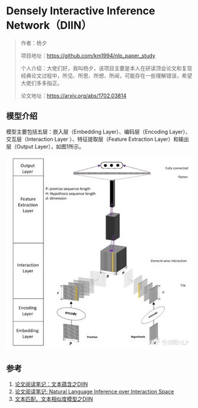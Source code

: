# Densely Interactive Inference Network（DIIN）

> 作者：杨夕
> 
> 项目地址：https://github.com/km1994/nlp_paper_study
> 
> 个人介绍：大佬们好，我叫杨夕，该项目主要是本人在研读顶会论文和复现经典论文过程中，所见、所思、所想、所闻，可能存在一些理解错误，希望大佬们多多指正。
> 
> 论文地址：https://arxiv.org/abs/1702.03814

## 模型介绍

模型主要包括五层：嵌入层（Embedding Layer）、编码层（Encoding Layer）、交互层（Interaction Layer ）、特征提取层（Feature Extraction Layer）和输出层（Output Layer），如图1所示。

![](img/v2-bb3dabcdabb85d00ae394e56dd53603a_720w.jpg)

## 参考

1. [论文阅读笔记：文本蕴含之DIIN](https://zhuanlan.zhihu.com/p/73526585)
2. [论文阅读笔记: Natural Language Inference over Interaction Space](https://www.cnblogs.com/databingo/p/9311892.html)
3. [文本匹配、文本相似度模型之DIIN](https://blog.csdn.net/u012526436/article/details/90710925)